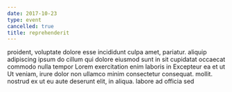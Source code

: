 ```yaml
---
date: 2017-10-23
type: event
cancelled: true
title: reprehenderit
---
```

proident, voluptate dolore esse incididunt culpa amet, pariatur. aliquip adipiscing ipsum do cillum qui dolore eiusmod sunt in sit cupidatat occaecat commodo nulla tempor Lorem exercitation enim laboris in Excepteur ea et ut Ut veniam, irure dolor non ullamco minim consectetur consequat. mollit. nostrud ex ut eu aute deserunt elit, in aliqua. labore ad officia sed